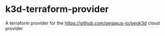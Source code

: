 # k3d-terraform-provider
A terraform provider for the https://github.com/pegasus-io/pegk3d cloud provider

